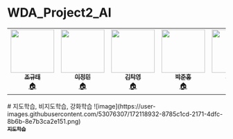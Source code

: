 # WDA_Project2_AI

<table>
  <tr>
    
<td align="center"><a href="https://github.com/cchrbxo"><img src="https://user-images.githubusercontent.com/103193673/166229655-8f296fae-d70e-4504-9c72-a2ee5ad2fa9d.png"
 width="100px;" alt=""/><br /><sub><b>조규태</b></sub></a><br /><a href="https://github.com/cchrbxo" title="Code">🏠</a></td>
    
 <td align="center"><a href="https://github.com/JminiLii"><img src="https://user-images.githubusercontent.com/103193673/166224835-7868169e-6352-42ca-a09c-91963e0c3d1c.jpg"
 width="100px;" alt=""/><br /><sub><b>이정민</b></sub></a><br /><a href="https://github.com/JminiLii" title="Code">🏠</a></td>
    
 <td align="center"><a href="https://github.com/takyeoung"><img src="https://user-images.githubusercontent.com/103193673/166225276-6151973d-fc73-493e-8015-5b979f64f4b9.jpg"
 width="100px;" alt=""/><br /><sub><b>김탁영</b></sub></a><br /><a href="https://github.com/takyeoung" title="Code">🏠</a></td>
   
    
 <td align="center"><a href="https://github.com/HONGBOY1"><img src="https://user-images.githubusercontent.com/103193673/166224922-019102ef-1696-46df-9e14-82dd81e6aec4.png"
width="100px;" alt=""/><br /><sub><b>박준홍</b></sub></a><br /><a href="https://github.com/HONGBOY1" title="Code">🏠</a></td>
    
 <td align="center"><a href="https://github.com/ryusongji"><img src="https://user-images.githubusercontent.com/103193673/166229163-9831c6b9-853f-4ea0-bedc-419be661cadd.png"
width="100px;" alt=""/><br /><sub><b>류송지</b></sub></a><br /><a href="https://github.com/ryusongji" title="Code">🏠</a></td>

</tr>
    


</table>
# 지도학습, 비지도학습, 강화학습
![image](https://user-images.githubusercontent.com/53076307/172118932-8785c1cd-2171-4dfc-8b6b-8e7b3ca2e151.png)


<td align="center"><a href="https://github.com/ryusongji/WDA_Project2_AI/blob/923dfe4fe8984c91fa387e8b3e66fadebc23ccb5/AI/%EC%A7%80%EB%8F%84%ED%95%99%EC%8A%B5">
<br /><sub><b>지도학습</b></sub></a><br /><a href="https://github.com/ryusongji/WDA_Project2_AI/blob/923dfe4fe8984c91fa387e8b3e66fadebc23ccb5/AI/%EC%A7%80%EB%8F%84%ED%95%99%EC%8A%B5" title="Code">
